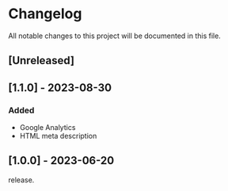 # Changelog

All notable changes to this project will be documented in this file.

## [Unreleased]

## [1.1.0] - 2023-08-30

### Added

- Google Analytics
- HTML meta description

## [1.0.0] - 2023-06-20

release.
